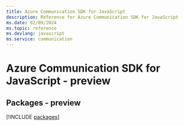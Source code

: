 ```yaml
---
title: Azure Communication SDK for JavaScript
description: Reference for Azure Communication SDK for JavaScript
ms.date: 02/09/2024
ms.topic: reference
ms.devlang: javascript
ms.service: communication
---
```

# Azure Communication SDK for JavaScript - preview
## Packages - preview
[!INCLUDE [packages](communication-index.md)]